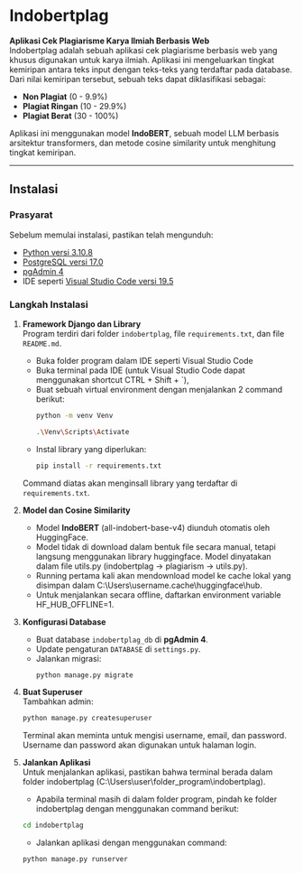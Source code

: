 # Indobertplag  
**Aplikasi Cek Plagiarisme Karya Ilmiah Berbasis Web**  
Indobertplag adalah sebuah aplikasi cek plagiarisme berbasis web yang khusus digunakan untuk karya ilmiah. Aplikasi ini mengeluarkan tingkat kemiripan antara teks input dengan teks-teks yang terdaftar pada database. Dari nilai kemiripan tersebut, sebuah teks dapat diklasifikasi sebagai:  
- **Non Plagiat** (0 - 9.9%)  
- **Plagiat Ringan** (10 - 29.9%)  
- **Plagiat Berat** (30 - 100%)  

Aplikasi ini menggunakan model **IndoBERT**, sebuah model LLM berbasis arsitektur transformers, dan metode cosine similarity untuk menghitung tingkat kemiripan.  

---

## Instalasi  
### Prasyarat  
Sebelum memulai instalasi, pastikan telah mengunduh:  
- [Python versi 3.10.8](https://www.python.org/downloads/release/python-3108/)  
- [PostgreSQL versi 17.0](https://www.postgresql.org/download/)  
- [pgAdmin 4](https://www.pgadmin.org/download/)  
- IDE seperti [Visual Studio Code versi 19.5](https://code.visualstudio.com/docs/?dv=win64user)  
  
### Langkah Instalasi  
1. **Framework Django dan Library**  
   Program terdiri dari folder `indobertplag`, file `requirements.txt`, dan file `README.md`.  
   - Buka folder program dalam IDE seperti Visual Studio Code
   - Buka terminal pada IDE (untuk Visual Studio Code dapat menggunakan shortcut CTRL + Shift + `),
   - Buat sebuah virtual environment dengan menjalankan 2 command berikut: 
     ```bash  
     python -m venv Venv
     ```
     ```bash
     .\Venv\Scripts\Activate  
     ```  
   - Instal library yang diperlukan:  
     ```bash  
     pip install -r requirements.txt  
     ```  

   Command diatas akan menginsall library yang terdaftar di `requirements.txt`.  

2. **Model dan Cosine Similarity**  
   - Model **IndoBERT** (all-indobert-base-v4) diunduh otomatis oleh HuggingFace.  
   - Model tidak di download dalam bentuk file secara manual, tetapi langsung menggunakan library huggingface. Model dinyatakan dalam file utils.py (indobertplag -> plagiarism -> utils.py).
   - Running pertama kali akan mendownload model ke cache lokal yang disimpan dalam C:\Users\username\.cache\huggingface\hub.
   - Untuk menjalankan secara offline, daftarkan environment variable HF_HUB_OFFLINE=1.

3. **Konfigurasi Database**  
   - Buat database `indobertplag_db` di **pgAdmin 4**.
   - Update pengaturan `DATABASE` di `settings.py`.
   - Jalankan migrasi:
     ```bash
     python manage.py migrate
     ```

4. **Buat Superuser**  
   Tambahkan admin:
   ```bash
   python manage.py createsuperuser
   ```
   Terminal akan meminta untuk mengisi username, email, dan password. Username dan password akan digunakan untuk halaman login.

5. **Jalankan Aplikasi**  
   Untuk menjalankan aplikasi, pastikan bahwa terminal berada dalam folder indobertplag (C:\Users\user\folder_program\indobertplag).
   - Apabila terminal masih di dalam folder program, pindah ke folder indobertplag dengan menggunakan command berikut:
   ```bash
   cd indobertplag
   ```
   - Jalankan aplikasi dengan menggunakan command:
   ```bash
   python manage.py runserver
   ```


